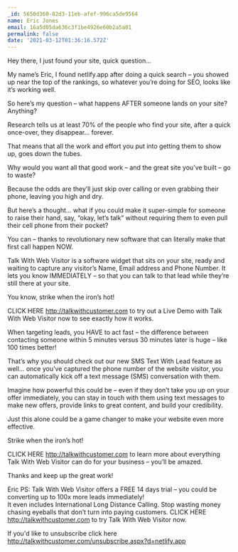 ```yaml
---
_id: 5650d360-82d3-11eb-afef-996ca5de9564
name: Eric Jones
email: 16a5d05da636c3f1be4926e60b2a5a01
permalink: false
date: '2021-03-12T01:36:16.572Z'
---
```

Hey there, I just found your site, quick question…

My name’s Eric, I found netlify.app after doing a quick search – you showed up near the top of the rankings, so whatever you’re doing for SEO, looks like it’s working well.

So here’s my question – what happens AFTER someone lands on your site?  Anything?

Research tells us at least 70% of the people who find your site, after a quick once-over, they disappear… forever.

That means that all the work and effort you put into getting them to show up, goes down the tubes.

Why would you want all that good work – and the great site you’ve built – go to waste?

Because the odds are they’ll just skip over calling or even grabbing their phone, leaving you high and dry.

But here’s a thought… what if you could make it super-simple for someone to raise their hand, say, “okay, let’s talk” without requiring them to even pull their cell phone from their pocket?
  
You can – thanks to revolutionary new software that can literally make that first call happen NOW.

Talk With Web Visitor is a software widget that sits on your site, ready and waiting to capture any visitor’s Name, Email address and Phone Number.  It lets you know IMMEDIATELY – so that you can talk to that lead while they’re still there at your site.
  
You know, strike when the iron’s hot!

CLICK HERE http://talkwithcustomer.com to try out a Live Demo with Talk With Web Visitor now to see exactly how it works.

When targeting leads, you HAVE to act fast – the difference between contacting someone within 5 minutes versus 30 minutes later is huge – like 100 times better!

That’s why you should check out our new SMS Text With Lead feature as well… once you’ve captured the phone number of the website visitor, you can automatically kick off a text message (SMS) conversation with them. 
 
Imagine how powerful this could be – even if they don’t take you up on your offer immediately, you can stay in touch with them using text messages to make new offers, provide links to great content, and build your credibility.

Just this alone could be a game changer to make your website even more effective.

Strike when  the iron’s hot!

CLICK HERE http://talkwithcustomer.com to learn more about everything Talk With Web Visitor can do for your business – you’ll be amazed.

Thanks and keep up the great work!

Eric
PS: Talk With Web Visitor offers a FREE 14 days trial – you could be converting up to 100x more leads immediately!   
It even includes International Long Distance Calling. 
Stop wasting money chasing eyeballs that don’t turn into paying customers. 
CLICK HERE http://talkwithcustomer.com to try Talk With Web Visitor now.

If you'd like to unsubscribe click here http://talkwithcustomer.com/unsubscribe.aspx?d=netlify.app
